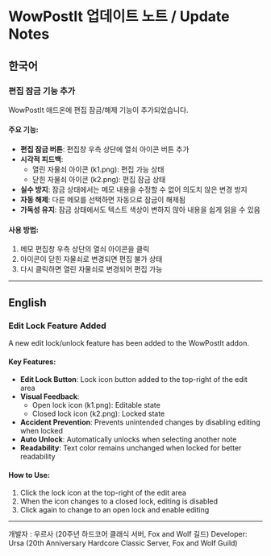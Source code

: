 # WowPostIt 업데이트 노트 / Update Notes

## 한국어

### 편집 잠금 기능 추가
WowPostIt 애드온에 편집 잠금/해제 기능이 추가되었습니다.

#### 주요 기능:
- **편집 잠금 버튼**: 편집창 우측 상단에 열쇠 아이콘 버튼 추가
- **시각적 피드백**:
  - 열린 자물쇠 아이콘 (k1.png): 편집 가능 상태
  - 닫힌 자물쇠 아이콘 (k2.png): 편집 잠금 상태
- **실수 방지**: 잠금 상태에서는 메모 내용을 수정할 수 없어 의도치 않은 변경 방지
- **자동 해제**: 다른 메모를 선택하면 자동으로 잠금이 해제됨
- **가독성 유지**: 잠금 상태에서도 텍스트 색상이 변하지 않아 내용을 쉽게 읽을 수 있음

#### 사용 방법:
1. 메모 편집창 우측 상단의 열쇠 아이콘을 클릭
2. 아이콘이 닫힌 자물쇠로 변경되면 편집 불가 상태
3. 다시 클릭하면 열린 자물쇠로 변경되어 편집 가능

---

## English

### Edit Lock Feature Added
A new edit lock/unlock feature has been added to the WowPostIt addon.

#### Key Features:
- **Edit Lock Button**: Lock icon button added to the top-right of the edit area
- **Visual Feedback**:
  - Open lock icon (k1.png): Editable state
  - Closed lock icon (k2.png): Locked state
- **Accident Prevention**: Prevents unintended changes by disabling editing when locked
- **Auto Unlock**: Automatically unlocks when selecting another note
- **Readability**: Text color remains unchanged when locked for better readability

#### How to Use:
1. Click the lock icon at the top-right of the edit area
2. When the icon changes to a closed lock, editing is disabled
3. Click again to change to an open lock and enable editing

---

개발자 : 우르사 (20주년 하드코어 클래식 서버, Fox and Wolf 길드)
Developer: Ursa (20th Anniversary Hardcore Classic Server, Fox and Wolf Guild)